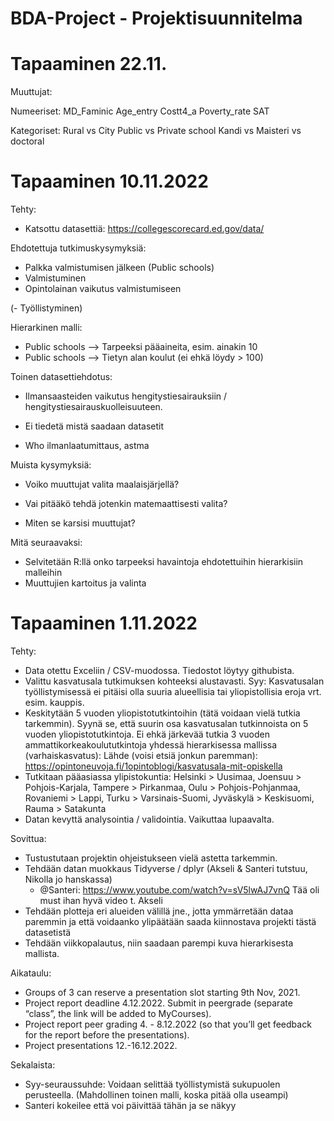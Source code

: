 # BDA-Project - Projektisuunnitelma

# Tapaaminen 22.11.

Muuttujat:

Numeeriset:
MD_Faminic 
Age_entry 
Costt4_a
Poverty_rate
SAT

Kategoriset:
Rural vs City 
Public vs Private school
Kandi vs Maisteri vs doctoral




# Tapaaminen 10.11.2022

Tehty:
- Katsottu datasettiä: https://collegescorecard.ed.gov/data/

Ehdotettuja tutkimuskysymyksiä:
- Palkka valmistumisen jälkeen (Public schools)
- Valmistuminen
- Opintolainan vaikutus valmistumiseen

(- Työllistyminen)

Hierarkinen malli:
- Public schools --> Tarpeeksi pääaineita, esim. ainakin 10
- Public schools --> Tietyn alan koulut (ei ehkä löydy > 100)

Toinen datasettiehdotus:
- Ilmansaasteiden vaikutus hengitystiesairauksiin / hengitystiesairauskuolleisuuteen.
- Ei tiedetä mistä saadaan datasetit

- Who ilmanlaatumittaus, astma

Muista kysymyksiä:
- Voiko muuttujat valita maalaisjärjellä?
- Vai pitääkö tehdä jotenkin matemaattisesti valita?

- Miten se karsisi muuttujat?

Mitä seuraavaksi:
- Selvitetään R:llä onko tarpeeksi havaintoja ehdotettuihin hierarkisiin malleihin
- Muuttujien kartoitus ja valinta

# Tapaaminen 1.11.2022 

Tehty:
- Data otettu Exceliin / CSV-muodossa. Tiedostot löytyy githubista.
- Valittu kasvatusala tutkimuksen kohteeksi alustavasti. Syy: Kasvatusalan työllistymisessä ei pitäisi olla suuria alueellisia tai yliopistollisia eroja vrt. esim. kauppis.
- Keskitytään 5 vuoden yliopistotutkintoihin (tätä voidaan vielä tutkia tarkemmin). Syynä se, että suurin osa kasvatusalan tutkinnoista on 5 vuoden yliopistotutkintoja. Ei ehkä järkevää tutkia 3 vuoden ammattikorkeakoulututkintoja yhdessä hierarkisessa mallissa (varhaiskasvatus): Lähde (voisi etsiä jonkun paremman): https://opintoneuvoja.fi/1opintoblogi/kasvatusala-mit-opiskella
- Tutkitaan pääasiassa ylipistokuntia: Helsinki > Uusimaa, Joensuu > Pohjois-Karjala, Tampere > Pirkanmaa, Oulu > Pohjois-Pohjanmaa, Rovaniemi > Lappi,
Turku > Varsinais-Suomi, Jyväskylä > Keskisuomi, Rauma > Satakunta
- Datan kevyttä analysointia / validointia. Vaikuttaa lupaavalta. 

Sovittua: 
- Tustustutaan projektin ohjeistukseen vielä astetta tarkemmin. 
- Tehdään datan muokkaus Tidyverse / dplyr (Akseli & Santeri tutstuu, Nikolla jo hanskassa)
  - @Santeri: https://www.youtube.com/watch?v=sV5lwAJ7vnQ Tää oli must ihan hyvä video t. Akseli
- Tehdään plotteja eri alueiden välillä jne., jotta ymmärretään dataa paremmin ja että voidaanko ylipäätään saada kiinnostava projekti tästä datasetistä
- Tehdään viikkopalautus, niin saadaan parempi kuva hierarkisesta mallista.

Aikataulu:
- Groups of 3 can reserve a presentation slot starting 9th Nov, 2021.
- Project report deadline 4.12.2022. Submit in peergrade (separate “class”, the link will be added to MyCourses).
- Project report peer grading 4. - 8.12.2022 (so that you’ll get feedback for the report before the presentations).
- Project presentations 12.-16.12.2022.


Sekalaista:
- Syy-seuraussuhde: Voidaan selittää työllistymistä sukupuolen perusteella. (Mahdollinen toinen malli, koska pitää olla useampi)
- Santeri kokeilee että voi päivittää tähän ja se näkyy
